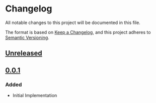 # Changelog

All notable changes to this project will be documented in this file.

The format is based on [Keep a Changelog](https://keepachangelog.com/en/1.0.0/),
and this project adheres to [Semantic Versioning](https://semver.org/spec/v2.0.0.html).

## [Unreleased]

## [0.0.1]

### Added

- Initial Implementation

<!-- markdown-link-check-disable -->

[unreleased]: https://github.com/mineiros-io/terraform-google-composer/compare/v0.0.1...HEAD
[0.0.1]: https://github.com/mineiros-io/terraform-google-composer/releases/tag/v0.0.1

<!-- markdown-link-check-disabled -->
